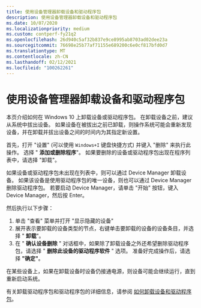 ```yaml
---
title: 使用设备管理器卸载设备和驱动程序包
description: 使用设备管理器卸载设备和驱动程序包
ms.date: 10/07/2020
ms.localizationpriority: medium
ms.custom: contperf-fy21q2
ms.openlocfilehash: 26d940c5af32b837e9ce8995ab8703ad02dee23a
ms.sourcegitcommit: 76698e25b77af71155e689200c6e0cf817bfd0d7
ms.translationtype: MT
ms.contentlocale: zh-CN
ms.lasthandoff: 02/12/2021
ms.locfileid: "100262261"
---
```

# <a name="using-device-manager-to-uninstall-devices-and-driver-packages"></a>使用设备管理器卸载设备和驱动程序包

本页介绍如何在 Windows 10 上卸载设备或驱动程序包。  在卸载设备之前，建议从系统中拔出设备。  如果设备在被拔出之前已卸载，则操作系统可能会重新发现设备，并在卸载并拔出设备之间的时间内为其指定新设置。

首先，打开 "设置" (可以使用 `Windows+I` 键盘快捷方式) 并键入 "删除" 来执行此操作。 选择 " **添加或删除程序**"。 如果要删除的设备或驱动程序包出现在程序列表中，请选择 "卸载"。

如果设备或驱动程序包未出现在列表中，则可以通过 Device Manager 卸载设备。  如果该设备是使用驱动程序包的唯一设备，则也可以通过 Device Manager 删除驱动程序包。  若要启动 Device Manager，请单击 "开始" 按钮，键入 Device Manager，然后按 Enter。

然后执行以下步骤：

1. 单击 "查看" 菜单并打开 "显示隐藏的设备"
2. 展开表示要卸载的设备类型的节点，右键单击要卸载的设备的设备条目，并选择 " **卸载**"。
2. 在 " **确认设备删除** " 对话框中，如果除了卸载设备之外还希望删除驱动程序包，请选择 " **删除此设备的驱动程序软件** " 选项。 准备好完成操作后，请选择 **"确定"**。

在某些设备上，如果在卸载设备时设备仍接通电源，则设备可能会继续运行，直到重新启动系统。

有关卸载驱动程序包和驱动程序包的详细信息，请参阅 [如何卸载设备和驱动程序包](how-devices-and-driver-packages-are-uninstalled.md)。
